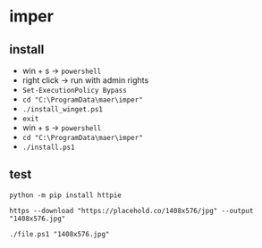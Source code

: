 # imper

## install

- win + s -> `powershell`
- right click -> run with admin rights
- `Set-ExecutionPolicy Bypass`
- `cd "C:\ProgramData\maer\imper"`
- `./install_winget.ps1`
- `exit`
- win + s -> `powershell`
- `cd "C:\ProgramData\maer\imper"`
- `./install.ps1`

## test

```shell
python -m pip install httpie
```

```shell
https --download "https://placehold.co/1408x576/jpg" --output "1408x576.jpg"
```

```shell
./file.ps1 "1408x576.jpg"
```
